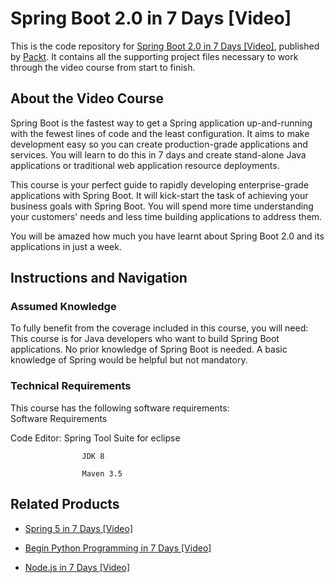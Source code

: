 # Spring Boot 2.0 in 7 Days [Video]
This is the code repository for [Spring Boot 2.0 in 7 Days [Video]](), published by [Packt](https://www.packtpub.com/?utm_source=github). It contains all the supporting project files necessary to work through the video course from start to finish.
## About the Video Course
Spring Boot is the fastest way to get a Spring application up-and-running with the fewest lines of code and the least configuration. It aims to make development easy so you can create production-grade applications and services. You will learn to do this in 7 days and create stand-alone Java applications or traditional web application resource deployments.

This course is your perfect guide to rapidly developing enterprise-grade applications with Spring Boot. It will kick-start the task of achieving your business goals with Spring Boot. You will spend more time understanding your customers' needs and less time building applications to address them.

You will be amazed how much you have learnt about Spring Boot 2.0 and its applications in just a week.




## Instructions and Navigation
### Assumed Knowledge
To fully benefit from the coverage included in this course, you will need:<br/>
This course is for Java developers who want to build Spring Boot applications. No prior knowledge of Spring Boot is needed. A basic knowledge of Spring would be helpful but not mandatory.
### Technical Requirements
This course has the following software requirements:<br/>
Software Requirements

Code Editor: Spring Tool Suite for eclipse

                    JDK 8

                    Maven 3.5

## Related Products
* [Spring 5 in 7 Days [Video]]()

* [Begin Python Programming in 7 Days [Video]]()

* [Node.js in 7 Days [Video]]()

